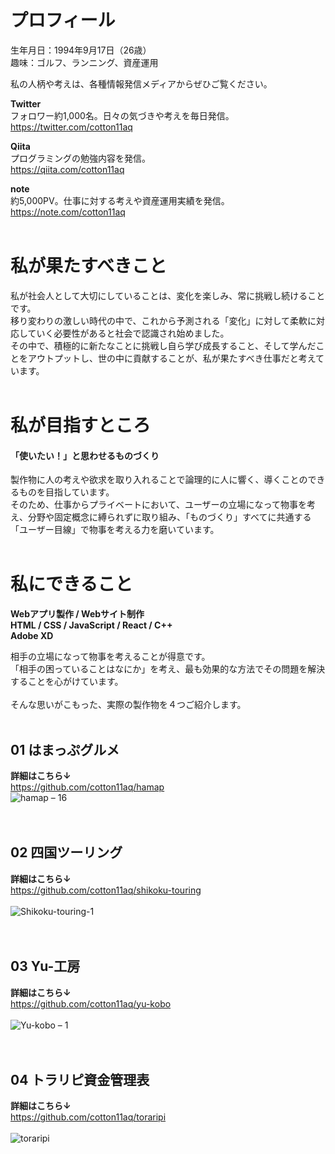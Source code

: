 # プロフィール

生年月日：1994年9月17日（26歳）   
趣味：ゴルフ、ランニング、資産運用

私の人柄や考えは、各種情報発信メディアからぜひご覧ください。  

<strong>Twitter</strong>  
フォロワー約1,000名。日々の気づきや考えを毎日発信。  
<https://twitter.com/cotton11aq>
<br />

<strong>Qiita</strong>  
プログラミングの勉強内容を発信。  
<https://qiita.com/cotton11aq>
<br />

<strong>note</strong>  
約5,000PV。仕事に対する考えや資産運用実績を発信。  
<https://note.com/cotton11aq>
<br />
<br />

# 私が果たすべきこと
私が社会人として大切にしていることは、変化を楽しみ、常に挑戦し続けることです。  
移り変わりの激しい時代の中で、これから予測される「変化」に対して柔軟に対応していく必要性があると社会で認識され始めました。  
その中で、積極的に新たなことに挑戦し自ら学び成長すること、そして学んだことをアウトプットし、世の中に貢献することが、私が果たすべき仕事だと考えています。
<br />
<br />

# 私が目指すところ
#### 「使いたい！」と思わせるものづくり
製作物に人の考えや欲求を取り入れることで論理的に人に響く、導くことのできるものを目指しています。    
そのため、仕事からプライベートにおいて、ユーザーの立場になって物事を考え、分野や固定概念に縛られずに取り組み、「ものづくり」すべてに共通する「ユーザー目線」で物事を考える力を磨いています。
<br />
<br />

# 私にできること
<strong>Webアプリ製作 / Webサイト制作</strong>  
<strong>HTML / CSS / JavaScript / React / C++</strong>  
<strong>Adobe XD</strong>  

相手の立場になって物事を考えることが得意です。  
「相手の困っていることはなにか」を考え、最も効果的な方法でその問題を解決することを心がけています。
<br />
<br />
そんな思いがこもった、実際の製作物を４つご紹介します。
<br />
<br />

## 01 はまっぷグルメ 
<strong>詳細はこちら↓</strong>  
<https://github.com/cotton11aq/hamap> 
<br />
![hamap – 16](https://user-images.githubusercontent.com/70832534/104080828-c120d780-526d-11eb-81c3-96a4cac55ecf.jpg)
<br />
<br />
<br />

## 02 四国ツーリング 
<strong>詳細はこちら↓</strong>  
<https://github.com/cotton11aq/shikoku-touring>
<br />
<br />
![Shikoku-touring-1](https://user-images.githubusercontent.com/70832534/103212837-4e4f5c80-494f-11eb-9146-433cba37c00b.jpg)
<br />
<br />
<br /> 

## 03 Yu-工房 
<strong>詳細はこちら↓</strong>  
<https://github.com/cotton11aq/yu-kobo>
<br />
<br />
![Yu-kobo – 1](https://user-images.githubusercontent.com/70832534/103212851-527b7a00-494f-11eb-9764-909fc11ffa5b.jpg)
<br />
<br />
<br />

## 04 トラリピ資金管理表
<strong>詳細はこちら↓</strong>  
<https://github.com/cotton11aq/toraripi>
<br />
<br />
![toraripi](https://user-images.githubusercontent.com/70832534/103212849-51e2e380-494f-11eb-8569-6e65d13f3a77.jpg)
